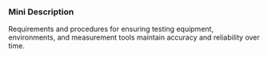 ### Mini Description

Requirements and procedures for ensuring testing equipment, environments, and measurement tools maintain accuracy and reliability over time.
